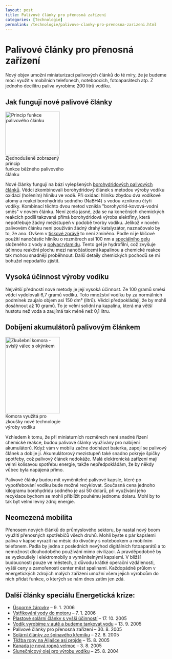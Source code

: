 ```yaml
---
layout: post
title: Palivové články pro přenosná zařízení
categories: [Technologie]
permalink: /technologie/palivove-clanky-pro-prenosna-zarizeni.html
---
```

# Palivové články pro přenosná zařízení

Nový objev umožní miniaturizaci palivových článků do té míry, že je budeme moci využít v mobilních telefonech, noteboocích, fotoaparátech atp. Z jednoho decilitru paliva vyrobíme 200 litrů vodíku.

## Jak fungují nové palivové články

<div class="obry" style="width:187px"><div class="leftbox"><img alt="Princip funkce palivového článku" height="136" src="http://techblog.srubar.net/images/princip-funkce-palivoveho-clanku.jpg" width="170"/></div>Zjednodušeně zobrazený princip <br/>funkce běžného palivového článku</div> 

Nové články fungují na bázi vylepšených [borohydridových palivových článků](http://en.wikipedia.org/wiki/Sodium_borohydride). Vědci zkombinovali borohydridový článek s metodou výroby vodíku oxidací (hořením) hliníku ve vodě. Při oxidaci hliníku zbydou dva vodíkové atomy a reakcí borohydridu sodného (NaBH4) s vodou vzniknou čtyři vodíky. Kombinací těchto dvou metod vznikla "borohydrid-kovová-vodní směs" v novém článku. Není zcela jasné, zda se na konečných chemických reakcích podílí takzvaná přímá borohydridová výroba elektřiny, která nepotřebuje žádný mezistupeň v podobě tvorby vodíku. Jelikož v novém palivovém článku není používán žádný drahý katalyzátor, naznačovalo by to, že ano. Ovšem v [tiskové zprávě](http://news.uns.purdue.edu/UNS/html4ever/2005/050828.Varma.fuelcells.html) to není zmíněno. Podle ní je klíčové použití nanočástic hliníku o rozměrech asi 100 nm a [speciálního gelu](http://dermnetnz.org/procedures/polyacrylamide.html) složeného z vody a [polyacrylamidu](http://en.wikipedia.org/wiki/Polyacrylamide). Tento gel je hydrofilní, což zvyšuje účinnou reakční plochu mezi nanočásticemi kapalinou a chemické reakce tak mohou snadněji proběhnout. Další detaily chemických pochodů se mi bohužel nepodařilo zjistit.

## Vysoká účinnost výroby vodíku

Největší předností nové metody je její vysoká účinnost. Ze 100 gramů směsi vědci vydolovali 6,7 gramů vodíku. Toto množství vodíku by za normálních podmínek zaujalo objem asi 150 dm³ (litrů). Vědci předpokládají, že by mohli dosáhnout až 10 gramů. To je velmi solidní na kapalinu, která má větší hustotu než voda a zaujímá tak méně než 0,1 litru.

## Dobíjení akumulátorů palivovým článkem

<div class="obry" style="width:187px"><div class="leftbox"><img alt="Zkušební komora - svislý válec s okýnkem" height="238" src="http://techblog.srubar.net/images/zkusebni-laboratorni-palivovy-clanek.jpg" width="170"/></div>Komora využitá pro zkoušky nové technologie výroby vodíku</div> 

Vzhledem k tomu, že při miniaturních rozměrech není snadné řízení chemické reakce, budou palivové články využívány pro nabíjení akumulátorů. Když vám v mobilu začne docházet baterka, zapojí se palivový článek a dobije ji. Akumulátorový mezistupeň také snadno pokryje špičky spotřeby, což palivový článek nedokáže. Malá elektronická zařízení mají velmi kolísavou spotřebu energie, takže nepředpokládám, že by někdy vůbec byla napájená přímo.

Palivové články budou mít vyměnitelné palivové kapsle, které po vypotřebování vodíku bude možné recyklovat. Současná cena jednoho kilogramu borohydridu sodného je asi 50 dolarů, při využívání jeho recyklace bychom se mohli přiblížit pouhému jednomu dolaru. Mohl by to tak být velmi levný zdroj energie.

## Neomezená mobilita

Přenosem nových článků do průmyslového sektoru, by nastal nový boom využití přenosných spotřebičů všech druhů. Mohli byste s pár kapslemi paliva v kapse vyrazit na měsíc do divočiny s notebookem a mobilním telefonem. Padla by jedna z posledních nevýhod digitálních fotoaparátů a to nemožnost dlouhodobého používání mimo civilizaci. A pravděpodobně by se vyzkoušely i elektromobily s vyměnitelnými kapslemi. V bližší budoucnosti pouze ve městech, z důvodu krátké operační vzdálenosti, vyšší ceny a zamořenosti center měst spalinami. Každopádně průlom v energetických zdrojích malých zařízení umožní všem jejich výrobcům do nich přidat funkce, o kterých se nám dnes zatím jen zdá.

## Další články speciálu Energetická krize:

  * [Úsporné žárovky](http://www.techblog.cz/veda/usporne-zarovky.html) – 9. 1. 2006
  * [Vstřikování vody do motoru](http://www.techblog.cz/technologie/vstrikovani-vody-do-motoru.html) – 7. 1. 2006
  * [Plastové solární články s vyšší účinností](http://www.techblog.cz/technologie/plastove-solarni-clanky-s-vyssi-ucinnosti.html) – 17. 10. 2005
  * [Vodík vyrobíme v autě a budeme tankovat vodu](http://www.techblog.cz/technologie/vodik-vyrobime-v-aute-a-budeme-tankovat-vodu.html) – 13. 9. 2005
  * Palivové články pro přenosná zařízení – 30. 8. 2005
  * [Solární články ze špinavého křemíku](http://www.techblog.cz/technologie/solarni-clanky-ze-spinaveho-kremiku.html) – 22. 8. 2005
  * [Těžba ropy na Aljašce asi projde](http://www.techblog.cz/technologie/tezba-ropy-na-aljasce-asi-projde.html) – 15. 8. 2005
  * [Kanada je nová ropná velmoc](http://www.techblog.cz/technologie/kanada-je-nova-ropna-velmoc.html) – 3. 8. 2005
  * [Slunečnicový olej pro výrobu vodíku](http://www.techblog.cz/technologie/slunecnicovy-olej-pro-vyrobu-vodiku.html) – 25. 8. 2004



